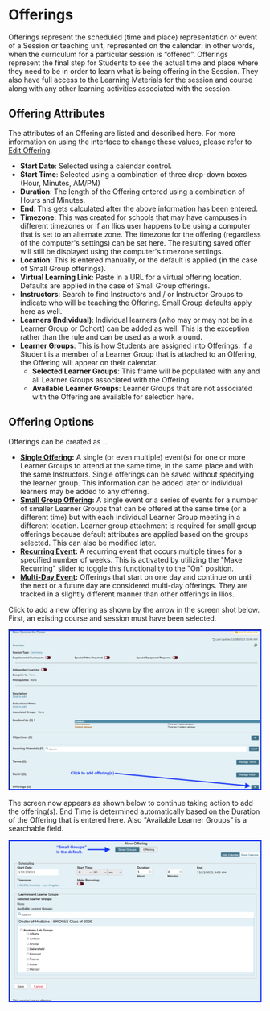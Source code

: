 # Offerings

Offerings represent the scheduled (time and place) representation or event of a Session or teaching unit, represented on the calendar: in other words, when the curriculum for a particular session is “offered”. Offerings represent the final step for Students to see the actual time and place where they need to be in order to learn what is being offering in the Session. They also have full access to the Learning Materials for the session and course along with any other learning activities associated with the session.



## Offering Attributes

The attributes of an Offering are listed and described here. For more information on using the interface to change these values, please refer to [Edit Offering](https://iliosproject.gitbook.io/ilios-user-guide/courses-and-sessions/offerings/edit-offering).

* **Start Date**: Selected using a calendar control.
* **Start Time**: Selected using a combination of three drop-down boxes (Hour, Minutes, AM/PM)
* **Duration**: The length of the Offering entered using a combination of Hours and Minutes.
* **End**: This gets calculated after the above information has been entered.
* **Timezone**: This was created for schools that may have campuses in different timezones or if an Ilios user happens to be using a computer that is set to an alternate zone. The timezone for the offering (regardless of the computer's settings) can be set here. The resulting saved offer will still be displayed using the computer's timezone settings.
* **Location**: This is entered manually, or the default is applied (in the case of Small Group offerings).
* **Virtual Learning Link:** Paste in a URL for a virtual offering location. Defaults are applied in the case of Small Group offerings.
* **Instructors**: Search to find Instructors and / or Instructor Groups to indicate who will be teaching the Offering. Small Group defaults apply here as well.
* **Learners (Individual)**: Individual learners (who may or may not be in a Learner Group or Cohort) can be added as well. This is the exception rather than the rule and can be used as a work around.
* **Learner Groups**: This is how Students are assigned into Offerings. If a Student is a member of a Learner Group that is attached to an Offering, the Offering will appear on their calendar.
  * **Selected Learner Groups**: This frame will be populated with any and all Learner Groups associated with the Offering.
  * **Available Learner Groups**: Learner Groups that are not associated with the Offering are available for selection here.

## Offering Options

Offerings can be created as ...

* [**Single Offering**](https://iliosproject.gitbook.io/ilios-user-guide/courses-and-sessions/offerings/create-single-offering)**:**  A single (or even multiple) event(s) for one or more Learner Groups to attend at the same time, in the same place and with the same Instructors. Single offerings can be saved without specifying the learner group. This information can be added later or individual learners may be added to any offering.
* [**Small Group Offering**](https://iliosproject.gitbook.io/ilios-user-guide/courses-and-sessions/offerings/create-small-group-offerings)**:**  A single event or a series of events for a number of smaller Learner Groups that can be offered at the same time (or a different time) but with each individual Learner Group meeting in a different location. Learner group attachment is required for small group offerings because default attributes are applied based on the groups selected. This can also be modified later.
* [**Recurring Event**](https://iliosproject.gitbook.io/ilios-user-guide/courses-and-sessions/offerings/recurring-event)**:**  A recurring event that occurs multiple times for a specified number of weeks.  This is activated by utilizing the "Make Recurring" slider to toggle this functionality to the "On" position.
* [**Multi-Day Event**](https://iliosproject.gitbook.io/ilios-user-guide/courses-and-sessions/offerings/multi-day-offerings)**:** Offerings that start on one day and continue on until the next or a future day are considered multi-day offerings. They are tracked in a slightly different manner than other offerings in Ilios.

Click to add a new offering as shown by the arrow in the screen shot below. First, an existing course and session must have been selected.

![Click button to start adding Offerings](../../images/offerings_README/add_new_offering_button.png)

The screen now appears as shown below to continue taking action to add the offering(s). End Time is determined automatically based on the Duration of the Offering that is entered here. Also "Available Learner Groups" is a searchable field.

![Small Groups default shown](../../images/offerings_README/add_offering.png)
